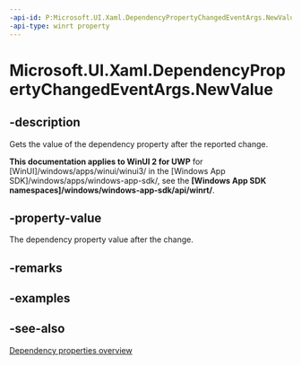 ```yaml
---
-api-id: P:Microsoft.UI.Xaml.DependencyPropertyChangedEventArgs.NewValue
-api-type: winrt property
---
```


<!-- Property syntax
public object NewValue { get; }
-->

# Microsoft.UI.Xaml.DependencyPropertyChangedEventArgs.NewValue

## -description
Gets the value of the dependency property after the reported change.

**This documentation applies to WinUI 2 for UWP** for [WinUI]/windows/apps/winui/winui3/ in the [Windows App SDK]/windows/apps/windows-app-sdk/, see the **[Windows App SDK namespaces]/windows/windows-app-sdk/api/winrt/**.

## -property-value
The dependency property value after the change.

## -remarks

## -examples

## -see-also
[Dependency properties overview](/windows/uwp/xaml-platform/dependency-properties-overview)
